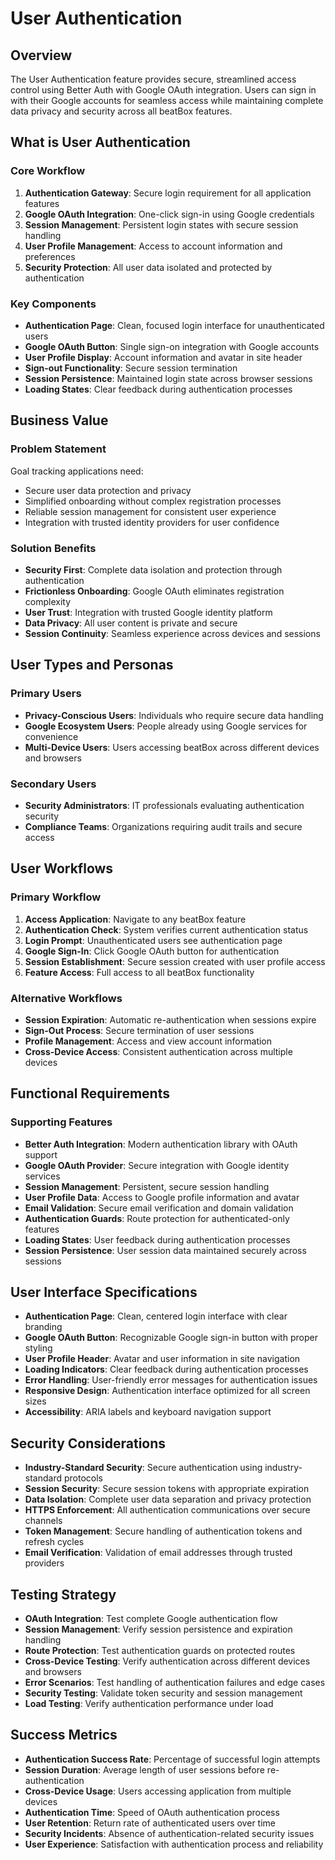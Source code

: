# User Authentication

## Overview

The User Authentication feature provides secure, streamlined access control using Better Auth with Google OAuth integration. Users can sign in with their Google accounts for seamless access while maintaining complete data privacy and security across all beatBox features.

## What is User Authentication

### Core Workflow

1. **Authentication Gateway**: Secure login requirement for all application features
2. **Google OAuth Integration**: One-click sign-in using Google credentials
3. **Session Management**: Persistent login states with secure session handling
4. **User Profile Management**: Access to account information and preferences
5. **Security Protection**: All user data isolated and protected by authentication

### Key Components

- **Authentication Page**: Clean, focused login interface for unauthenticated users
- **Google OAuth Button**: Single sign-on integration with Google accounts
- **User Profile Display**: Account information and avatar in site header
- **Sign-out Functionality**: Secure session termination
- **Session Persistence**: Maintained login state across browser sessions
- **Loading States**: Clear feedback during authentication processes

## Business Value

### Problem Statement

Goal tracking applications need:
- Secure user data protection and privacy
- Simplified onboarding without complex registration processes
- Reliable session management for consistent user experience
- Integration with trusted identity providers for user confidence

### Solution Benefits

- **Security First**: Complete data isolation and protection through authentication
- **Frictionless Onboarding**: Google OAuth eliminates registration complexity
- **User Trust**: Integration with trusted Google identity platform
- **Data Privacy**: All user content is private and secure
- **Session Continuity**: Seamless experience across devices and sessions

## User Types and Personas

### Primary Users

- **Privacy-Conscious Users**: Individuals who require secure data handling
- **Google Ecosystem Users**: People already using Google services for convenience
- **Multi-Device Users**: Users accessing beatBox across different devices and browsers

### Secondary Users

- **Security Administrators**: IT professionals evaluating authentication security
- **Compliance Teams**: Organizations requiring audit trails and secure access

## User Workflows

### Primary Workflow

1. **Access Application**: Navigate to any beatBox feature
2. **Authentication Check**: System verifies current authentication status
3. **Login Prompt**: Unauthenticated users see authentication page
4. **Google Sign-In**: Click Google OAuth button for authentication
5. **Session Establishment**: Secure session created with user profile access
6. **Feature Access**: Full access to all beatBox functionality

### Alternative Workflows

- **Session Expiration**: Automatic re-authentication when sessions expire
- **Sign-Out Process**: Secure termination of user sessions
- **Profile Management**: Access and view account information
- **Cross-Device Access**: Consistent authentication across multiple devices

## Functional Requirements

### Supporting Features

- **Better Auth Integration**: Modern authentication library with OAuth support
- **Google OAuth Provider**: Secure integration with Google identity services
- **Session Management**: Persistent, secure session handling
- **User Profile Data**: Access to Google profile information and avatar
- **Email Validation**: Secure email verification and domain validation
- **Authentication Guards**: Route protection for authenticated-only features
- **Loading States**: User feedback during authentication processes
- **Session Persistence**: User session data maintained securely across sessions

## User Interface Specifications

- **Authentication Page**: Clean, centered login interface with clear branding
- **Google OAuth Button**: Recognizable Google sign-in button with proper styling
- **User Profile Header**: Avatar and user information in site navigation
- **Loading Indicators**: Clear feedback during authentication processes
- **Error Handling**: User-friendly error messages for authentication issues
- **Responsive Design**: Authentication interface optimized for all screen sizes
- **Accessibility**: ARIA labels and keyboard navigation support

## Security Considerations

- **Industry-Standard Security**: Secure authentication using industry-standard protocols
- **Session Security**: Secure session tokens with appropriate expiration
- **Data Isolation**: Complete user data separation and privacy protection
- **HTTPS Enforcement**: All authentication communications over secure channels
- **Token Management**: Secure handling of authentication tokens and refresh cycles
- **Email Verification**: Validation of email addresses through trusted providers

## Testing Strategy

- **OAuth Integration**: Test complete Google authentication flow
- **Session Management**: Verify session persistence and expiration handling
- **Route Protection**: Test authentication guards on protected routes
- **Cross-Device Testing**: Verify authentication across different devices and browsers
- **Error Scenarios**: Test handling of authentication failures and edge cases
- **Security Testing**: Validate token security and session management
- **Load Testing**: Verify authentication performance under load

## Success Metrics

- **Authentication Success Rate**: Percentage of successful login attempts
- **Session Duration**: Average length of user sessions before re-authentication
- **Cross-Device Usage**: Users accessing application from multiple devices
- **Authentication Time**: Speed of OAuth authentication process
- **User Retention**: Return rate of authenticated users over time
- **Security Incidents**: Absence of authentication-related security issues
- **User Experience**: Satisfaction with authentication process and reliability